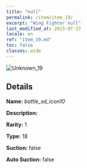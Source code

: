 ```yaml
---
title: "null"
permalink: /item/item_19/
excerpt: "Wing Fighter null"
last_modified_at: 2023-07-27
locale: en
ref: "item_19.md"
toc: false
classes: wide
---
```



 ![Unknown_19](/images/item/battle_sd_icon10_p.png)



## Details

 **Name:** *battle_sd_icon10* 

 **Description:** 

 **Rarity:** 1 

 **Type:** 18 

 **Suction:** false 

 **Auto Suction:** false 


